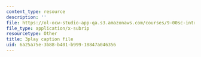 ```yaml
---
content_type: resource
description: ''
file: https://ol-ocw-studio-app-qa.s3.amazonaws.com/courses/9-00sc-introduction-to-psychology-fall-2011/6a25a75e3b88b401b99918847a046356_SXzdOK_J-xE.srt
file_type: application/x-subrip
resourcetype: Other
title: 3play caption file
uid: 6a25a75e-3b88-b401-b999-18847a046356
---
```

